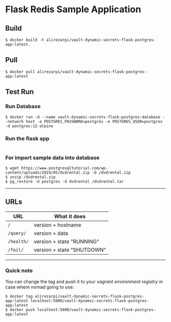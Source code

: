 # Flask Redis Sample Application

## Build

```
$ docker build -t alirezarpi/vault-dynamic-secrets-flask-postgres-app:latest.
```

## Pull

```
$ docker pull alirezarpi/vault-dynamic-secrets-flask-postgres-app:latest
```

## Test Run
### Run Database

```
$ docker run -d --name vault-dynamic-secrets-flask-postgres-database --network host -e POSTGRES_PASSWORD=postgres -e POSTGRES_USER=postgres -d postgres:12-alpine
```

### Run the flask app

```$ docker run -it --rm --name vault-dynamic-secrets-flask-postgres-app --network host -e VERSION=0.0.0 -e DB_HOST=localhost -e DB_NAME=dvdrental -e DB_USER=postgres -e DB_PASSWORD=postgres alirezarpi/vault-dynamic-secrets-flask-postgres-app:latest
```

### For import sample data into database

```
$ wget https://www.postgresqltutorial.com/wp-content/uploads/2019/05/dvdrental.zip -O /dvdrental.zip
$ unzip /dvdrental.zip
$ pg_restore -U postgres -d dvdrental /dvdrental.tar
```

----

## URLs

| URL        | What it does               |
| ---------- | -------------------------- |
| `/`        | version + hostname         |
| `/query/`  | version + data             |
| `/health/` | version + state "RUNNING"  |
| `/fail/`   | version + state "SHUTDOWN" |

---

### Quick note

You can change the tag and push it to your *vagrant environment registry* in case where nomad going to use:
```
$ docker tag alirezarpi/vault-dynamic-secrets-flask-postgres-app:latest localhost:5000/vault-dynamic-secrets-flask-postgres-app:latest
$ docker push localhost:5000/vault-dynamic-secrets-flask-postgres-app:latest
```
